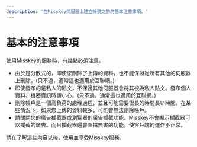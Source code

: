 ```yaml
---
description: '在Misskey伺服器上建立帳號之前的基本注意事項。'
---
```


# 基本的注意事項
使用Misskey的服務時，有幾點必須注意。

- 由於是分散式的，即使您刪除了上傳的資料，也不能保證從所有其他的伺服器上刪除。(只不過，通常這也適用於互聯網。)
- 即使發布的是私人的貼文，不保證其他伺服器會將其視為私人貼文。發布個人資料、機密資訊時請小心。(只不過，通常這也適用於互聯網。)
- 刪除帳戶是一個高負荷的處理過程，並且可能需要很長的時間長い時間。在某些情況下，如果您上傳的資料較多，可能會無法刪除帳戶。
- 請關閉您的廣告攔截器或瀏覽器的廣告攔截功能。Misskey不會顯示攔截器可以攔截的廣告。而且攔截器還會阻擋無害的功能，使客戶端的運作不正常。

請在了解這些內容以後，使用並享受Misskey服務。
